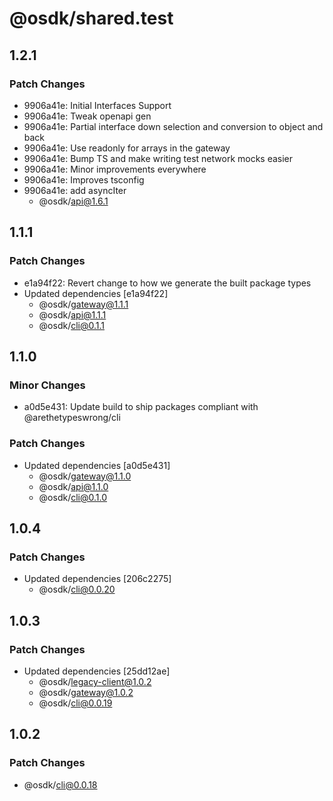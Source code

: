 # @osdk/shared.test

## 1.2.1

### Patch Changes

- 9906a41e: Initial Interfaces Support
- 9906a41e: Tweak openapi gen
- 9906a41e: Partial interface down selection and conversion to object and back
- 9906a41e: Use readonly for arrays in the gateway
- 9906a41e: Bump TS and make writing test network mocks easier
- 9906a41e: Minor improvements everywhere
- 9906a41e: Improves tsconfig
- 9906a41e: add asyncIter
  - @osdk/api@1.6.1

## 1.1.1

### Patch Changes

- e1a94f22: Revert change to how we generate the built package types
- Updated dependencies [e1a94f22]
  - @osdk/gateway@1.1.1
  - @osdk/api@1.1.1
  - @osdk/cli@0.1.1

## 1.1.0

### Minor Changes

- a0d5e431: Update build to ship packages compliant with @arethetypeswrong/cli

### Patch Changes

- Updated dependencies [a0d5e431]
  - @osdk/gateway@1.1.0
  - @osdk/api@1.1.0
  - @osdk/cli@0.1.0

## 1.0.4

### Patch Changes

- Updated dependencies [206c2275]
  - @osdk/cli@0.0.20

## 1.0.3

### Patch Changes

- Updated dependencies [25dd12ae]
  - @osdk/legacy-client@1.0.2
  - @osdk/gateway@1.0.2
  - @osdk/cli@0.0.19

## 1.0.2

### Patch Changes

- @osdk/cli@0.0.18
